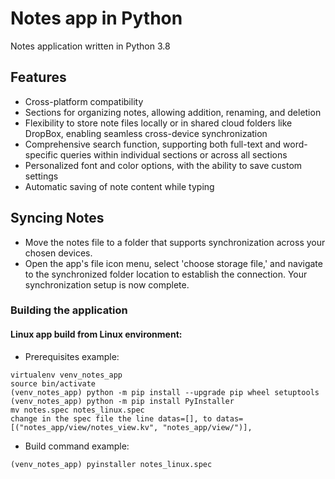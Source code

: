 # Notes app in Python
Notes application written in Python 3.8 

## Features
- Cross-platform compatibility
- Sections for organizing notes, allowing addition, renaming, and deletion
- Flexibility to store note files locally or in shared cloud folders like DropBox, enabling seamless cross-device synchronization
- Comprehensive search function, supporting both full-text and word-specific queries within individual sections or across all sections
- Personalized font and color options, with the ability to save custom settings
- Automatic saving of note content while typing

## Syncing Notes
- Move the notes file to a folder that supports synchronization across your chosen devices.
- Open the app's file icon menu, select 'choose storage file,' and navigate to the synchronized folder location to establish the connection. Your synchronization setup is now complete.


### Building the application

#### Linux app build from Linux environment:
- Prerequisites example:

```language="sh"
virtualenv venv_notes_app
source bin/activate
(venv_notes_app) python -m pip install --upgrade pip wheel setuptools
(venv_notes_app) python -m pip install PyInstaller
mv notes.spec notes_linux.spec
change in the spec file the line datas=[], to datas=[("notes_app/view/notes_view.kv", "notes_app/view/")],
```

- Build command example:
```language="sh"
(venv_notes_app) pyinstaller notes_linux.spec
```